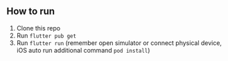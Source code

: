 ## How to run

1. Clone this repo
2. Run `flutter pub get`
3. Run `flutter run` (remember open simulator or connect physical device, iOS auto run additional command `pod install`)
